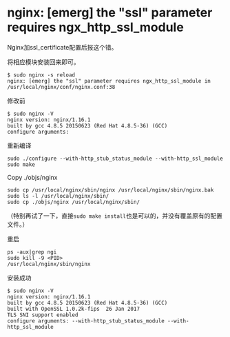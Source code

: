 nginx: [emerg] the "ssl" parameter requires ngx_http_ssl_module
===
Nginx加ssl_certificate配置后报这个错。

将相应模块安装回来即可。
```
$ sudo nginx -s reload
nginx: [emerg] the "ssl" parameter requires ngx_http_ssl_module in /usr/local/nginx/conf/nginx.conf:38
```

修改前

```
$ sudo nginx -V
nginx version: nginx/1.16.1
built by gcc 4.8.5 20150623 (Red Hat 4.8.5-36) (GCC)
configure arguments:
```

重新编译
```
sudo ./configure --with-http_stub_status_module --with-http_ssl_module
sudo make
```

Copy ./objs/nginx
```
sudo cp /usr/local/nginx/sbin/nginx /usr/local/nginx/sbin/nginx.bak
sudo ls -l /usr/local/nginx/sbin/
sudo cp ./objs/nginx /usr/local/nginx/sbin/
```
（特别再试了一下，直接`sudo make install`也是可以的，并没有覆盖原有的配置文件。）

重启
```
ps -aux|grep ngi
sudo kill -9 <PID>
/usr/local/nginx/sbin/nginx
```

安装成功
```
$ sudo nginx -V
nginx version: nginx/1.16.1
built by gcc 4.8.5 20150623 (Red Hat 4.8.5-36) (GCC)
built with OpenSSL 1.0.2k-fips  26 Jan 2017
TLS SNI support enabled
configure arguments: --with-http_stub_status_module --with-http_ssl_module
```

